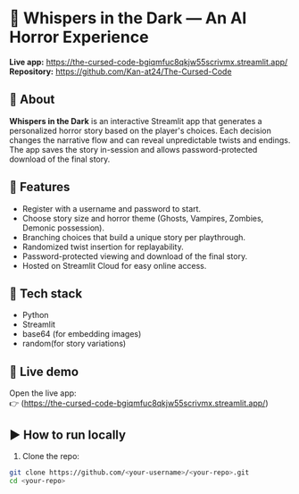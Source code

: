 # 👻 Whispers in the Dark — An AI Horror Experience

**Live app:** https://the-cursed-code-bgiqmfuc8qkjw55scrivmx.streamlit.app/
**Repository:** https://github.com/Kan-at24/The-Cursed-Code

## 🔮 About
**Whispers in the Dark** is an interactive Streamlit app that generates a personalized horror story based on the player's choices. Each decision changes the narrative flow and can reveal unpredictable twists and endings. The app saves the story in-session and allows password-protected download of the final story.

## 🧠 Features
- Register with a username and password to start.
- Choose story size and horror theme (Ghosts, Vampires, Zombies, Demonic possession).
- Branching choices that build a unique story per playthrough.
- Randomized twist insertion for replayability.
- Password-protected viewing and download of the final story.
- Hosted on Streamlit Cloud for easy online access.

## 🧰 Tech stack
- Python
- Streamlit
- base64 (for embedding images)
- random(for story variations)

## 🚀 Live demo
Open the live app:  
👉 (https://the-cursed-code-bgiqmfuc8qkjw55scrivmx.streamlit.app/)

## ▶️ How to run locally
1. Clone the repo:
```bash
git clone https://github.com/<your-username>/<your-repo>.git
cd <your-repo>
